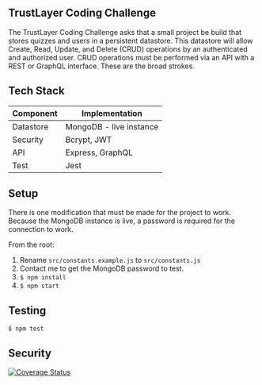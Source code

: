 ## TrustLayer Coding Challenge

The TrustLayer Coding Challenge asks that a small project be build that stores quizzes and users in a persistent datastore. This datastore will allow Create, Read, Update, and Delete (CRUD) operations by an authenticated and authorized user. CRUD operations must be performed via an API with a REST or GraphQL interface. These are the broad strokes.

## Tech Stack
Component         | Implementation   | 
------------------|------------------|
Datastore | MongoDB - live instance   |
Security | Bcrypt, JWT  |
API | Express, GraphQL  |
Test | Jest  |


## Setup
There is one modification that must be made for the project to work. Because the MongoDB instance is live, a password is required for the connection to work.

From the root:

1. Rename ```src/constants.example.js``` to ```src/constants.js```  
2.  Contact me to get the MongoDB password to test. 
3. ```$ npm install```
4. ```$ npm start```

## Testing
```
$ npm test
```

## Security



[![Coverage Status](https://github.com/taciturnip/TrustLayer/workflows/Node.js%20CI/badge.svg)](https://github.com/taciturnip/TrustLayer/actions/workflows/node.js.yml)

